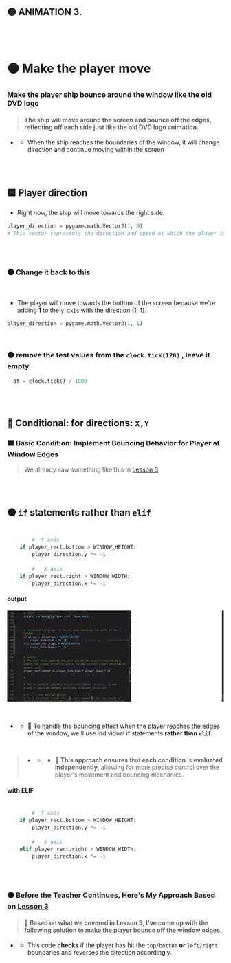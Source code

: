 
## 🟡 ANIMATION 3.


<br>
<br>

# 🟠 Make the player move

### Make the player ship bounce around the window like the old DVD logo

> #### The ship will move around the screen and bounce off the edges, reflecting off each side just like the old DVD logo animation.

- -  When the ship reaches the boundaries of the window, it will change direction and continue moving within the screen


<br>
<br>

## 🟦 Player direction

- Right now, the ship will move towards the right side.

```python
player_direction = pygame.math.Vector2(1, 0)
# This vector represents the direction and speed at which the player is moving:
```

<br>
<br>

### 🟤 Change it back to this

<br>

- The player will move towards the bottom of the screen because we're adding **1** to the `y-axis` with the direction (1, **1**).

```python
player_direction = pygame.math.Vector2(1, 1)

```

<br>

### 🟤 remove the test values from the `clock.tick(120)` , leave it empty

```python
  dt = clock.tick() / 1000
```

<br>
<br>




## 🌈 Conditional: for directions: `X,Y`



### 🟫 Basic Condition: Implement Bouncing Behavior for Player at Window Edges

>We already saw something like this in [Lesson 3](./RE_game-CODE_03.md)

<br>
<br>

## 🟠 `if` statements rather than `elif`

```python

        #  Y axis
    if player_rect.bottom > WINDOW_HEIGHT:
        player_direction.y *= -1

        #   X axis
    if player_rect.right > WINDOW_WIDTH:
        player_direction.x *= -1
```

#### output

[<img src="../X-Y_axis_prevent-going-out-screen_0.gif"/>]()

<br>

- - 🔴 To handle the bouncing effect when the player reaches the edges of the window, we'll use individual if statements **rather than `elif`**.

<br>

> - -  - 🔴 **This approach ensures** that **each condition** is **evaluated independently**, allowing for more precise control over the player's movement and bouncing mechanics.

#### with ELIF

```python

        #  Y axis
    if player_rect.bottom > WINDOW_HEIGHT:
        player_direction.y *= -1

        #   X axis
    elif player_rect.right > WINDOW_WIDTH:
        player_direction.x *= -1
```

<br>
<br>

### 🟠 Before the Teacher Continues, Here's My Approach Based on  [Lesson 3](./RE_game-CODE_03.md)


> #### 🌈 Based on what we covered in Lesson 3, I've come up with the following solution to make the player bounce off the window edges.

- - This code **checks** if the player has hit the `top/bottom` **or** `left/right` boundaries and reverses the direction accordingly.
